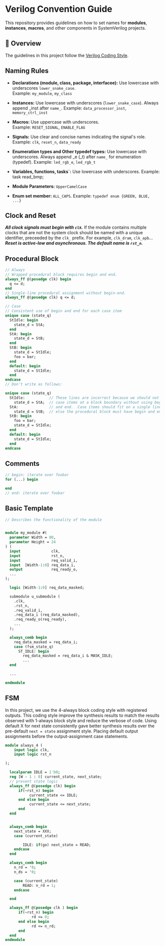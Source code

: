 # Verilog Convention Guide
This repository provides guidelines on how to set names for **modules**, **instances**, **macros**, and other components in SystemVerilog projects.
## 📖 Overview
The guidelines in this project follow the [Verilog Coding Style](https://github.com/lowRISC/style-guides/blob/master/VerilogCodingStyle.md#default-to-c-like-formatting).
## Naming Rules

- **Declarations (module, class, package, interfacee):** Use lowercase with underscores `lower_snake_case`.  
  Example: `my_module`, `my_class`

- **Instances:** Use lowercase with underscores (`lower_snake_case`). Always append _inst after `name_`.
  Example: `data_processor_inst`, `memory_ctrl_inst`

- **Macros:** Use uppercase with underscores.  
  Example: `RESET_SIGNAL`, `ENABLE_FLAG`

- **Signals:** Use clear and concise names indicating the signal's role.  
  Example: `clk`, `reset_n`, `data_ready`
- **Enumeration types and Other typedef types:** Use lowercase with underscores. Always append _e (_t) after `name_` for enumeration (typedef).
  Example: `led_rgb_e`, `led_rgb_t`
- **Variables, functions, tasks`:** Use lowercase with underscores.
  Example: task read_bmp;
- **Module Parameters:** `UpperCamelCase` 
- **Enum set member:** `ALL_CAPS`. 
  Example: `typedef enum {GREEN, BLUE, ...}`

## Clock and Reset
***All clock signals must begin with `clk`.***
If the module contains multiple clocks that are not the system clock should be named with a unique identifier, preceeded by the `clk_` prefix. For example, `clk_dram`, `clk_apb`...
***Reset is active-low and asynchronous. The default name is `rst_n`.***



## Procedural Block
```systemverilog {.good}
// Always
// Wrapped procedural block requires begin and end.
always_ff @(posedge clk) begin
  q <= d;
end
// Single-line procedural assignment without begin-end. 
always_ff @(posedge clk) q <= d;
```


```systemverilog {.good}
// Case
// Consistent use of begin and end for each case item
unique case (state_q)
  StIdle: begin
    state_d = StA;
  end
  StA: begin
    state_d = StB;
  end
  StB: begin
    state_d = StIdle;
    foo = bar;
  end
  default: begin
    state_d = StIdle;
  end
endcase
// Don't write as follows:

unique case (state_q)
  StIdle:           // These lines are incorrect because we should not wrap
    state_d = StA;  // case items at a block boundary without using begin
  StA:              // and end.  Case items should fit on a single line, or
    state_d = StB;  // else the procedural block must have begin and end.
  StB: begin
    foo = bar;
    state_d = StIdle;
  end
  default: begin
    state_d = StIdle;
  end
endcase
```
## Comments

```systemverilog {.good}
// begin: iterate over foobar
for (...) begin

end
// end: iterate over foobar
```

## Basic Template
```systemverilog {.good}
// Describes the functionality of the module


module my_module #(
  parameter Width = 80,
  parameter Height = 24
) (
  input              clk,
  input              rst_n,
  input              req_valid_i,
  input  [Width-1:0] req_data_i,
  output             req_ready_o,
  ...
);

  logic [Width-1:0] req_data_masked;

  submodule u_submodule (
    .clk,
    .rst_n,
    .req_valid_i,
    .req_data_i (req_data_masked),
    .req_ready_o(req_ready),
    ...
  );

  always_comb begin
    req_data_masked = req_data_i;
    case (fsm_state_q)
      ST_IDLE: begin
        req_data_masked = req_data_i & MASK_IDLE;
        ...
  end

  ...

endmodule
```

## FSM
In this project, we use the 4-always block coding style with registered outputs. This coding style improve the synthesis results to match the results observed with 1-always block style and reduce the verbose of code. 
Using default X for next state consistently gave better synthesis results over the pre-default `next = state` assignment style. 
Placing default output assignments before the output-assignment case statements. 
```systemverilog {.good}
module always_4 (
    input logic clk,
    input logic rst_n

);

  localparam IDLE = 1'b0;
  reg [W - 1 : 0] current_state, next_state;
  // present state logic
  always_ff @(posedge clk) begin 
      if(~rst_n) begin
           current_state <= IDLE;
      end else begin
           current_state <= next_state;
      end
  end


  always_comb begin
    next_state = XXX;
    case (current_state) 

        IDLE: if(go) next_state = READ;
    endcase
  end

  always_comb begin
    n_rd = '0;
    n_ds = '0;

    case (current_state) 
        READ: n_rd = 1;
    endcase

  end

  always_ff @(posedge clk ) begin 
      if(~rst_n) begin
            rd <= 0;
      end else begin
            rd <= n_rd;
      end
  end
endmodule

```